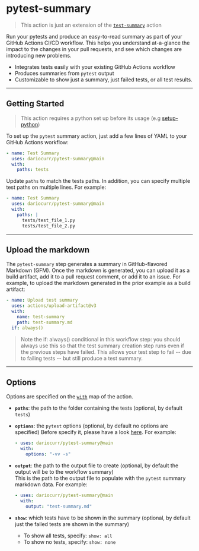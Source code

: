 # pytest-summary

> This action is just an extension of the [`test-summary`](https://github.com/test-summary) action

Run your pytests and produce an easy-to-read summary as part of your GitHub Actions CI/CD workflow.
This helps you understand at-a-glance the impact to the changes in your pull requests, and see which changes are introducing new problems.

*   Integrates tests easily with your existing GitHub Actions workflow
*   Produces summaries from `pytest` output
*   Customizable to show just a summary, just failed tests, or all test results.

---

## Getting Started

> This action requires a python set up before its usage (e.g [setup-python](https://github.com/actions/setup-python))

To set up the `pytest` summary action, just add a few lines of YAML to your GitHub Actions workflow:

```yaml
- name: Test Summary
  uses: dariocurr/pytest-summary@main
  with:
    paths: tests
```

Update `paths` to match the tests paths. In addition, you can specify multiple test paths on multiple lines. For example:

```yaml
- name: Test Summary
  uses: dariocurr/pytest-summary@main
  with:
    paths: |
      tests/test_file_1.py
      tests/test_file_2.py
```

---

## Upload the markdown

The `pytest-summary` step generates a summary in GitHub-flavored Markdown (GFM). Once the markdown is generated, you can upload it as a build artifact, add it to a pull request comment, or add it to an issue. For example, to upload the markdown generated in the prior example as a build artifact:

```yaml
- name: Upload test summary
  uses: actions/upload-artifact@v3
  with:
    name: test-summary
    path: test-summary.md
  if: always()
```

> Note the if: always() conditional in this workflow step: you should always use this so that the test summary creation step runs even if the previous steps have failed. This allows your test step to fail -- due to failing tests -- but still produce a test summary.
---

## Options

Options are specified on the [`with`](https://docs.github.com/en/actions/using-workflows/workflow-syntax-for-github-actions#jobsjob_idstepswith) map of the action.

*   **`paths`**: the path to the folder containing the tests (optional, by default `tests`)  

*   **`options`**: the `pytest` options (optional, by default no options are specified)
 Before specify it, please have a look [here](https://docs.pytest.org). For example:

    ```yaml
    - uses: dariocurr/pytest-summary@main
      with:
        options: "-vv -s"
    ```

*   **`output`**: the path to the output file to create (optional, by default the output will be to the workflow summary)  
  This is the path to the output file to populate with the `pytest` summary markdown data. For example:

    ```yaml
    - uses: dariocurr/pytest-summary@main
      with:
        output: "test-summary.md"
    ```

*   **`show`**: which tests have to be shown in the summary (optional, by default just the failed tests are shown in the summary)

    *   To show all tests, specify: `show: all`
    *   To show no tests, specify: `show: none`
